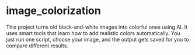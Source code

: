 # image_colorization
This project turns old black-and-white images into colorful ones using AI. It uses smart tools that learn how to add realistic colors automatically. You just run one script, choose your image, and the output gets saved for you to compare different results.
